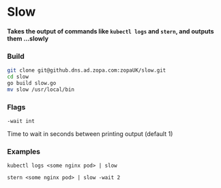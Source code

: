 # Slow

#### Takes the output of commands like `kubectl logs` and `stern`, and outputs them ...slowly

### Build

```sh
git clone git@github.dns.ad.zopa.com:zopaUK/slow.git
cd slow
go build slow.go
mv slow /usr/local/bin
```

### Flags
`-wait int`

Time to wait in seconds between printing output (default 1)

### Examples
`kubectl logs <some nginx pod> | slow`

`stern <some nginx pod> | slow -wait 2`
